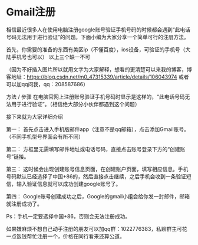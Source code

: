 # Gmail注册
相信最近很多人在使用电脑注册google账号验证手机号码的时候都会遇到“此电话号码无法用于进行验证”的问题。下面小编为大家分享一个简单可行的注册方法。

首先，你需要的准备的东西有美区ip（不懂百度），ios设备，可验证的手机号（大陆手机号也可以）
以上三个缺一不可

（因为不好插入图片所以就用文字为大家解释，想看的更清楚可以来我的博客，博客地址：https://blog.csdn.net/m0_47315339/article/details/106043974    或者可以加qq问我，qq：208587686）

方法 / 步骤
在电脑官网上注册账号验证手机号码时显示是这样的，“此电话号码无法用于进行验证”。（相信绝大部分小伙伴都遇到这个问题）

接下来就为大家详细介绍

第一：
首先点击进入手机版邮件app（注意不是qq邮箱），点击添加Gmail账号。（不同手机型号界面会有所不同）

第二：
方框里无需填写邮件地址或电话号码，直接点击账号登录下方的“创建账号”链接。

第三：
这时候会出现创建账号信息页面，在创建账户页面，填写相应信息。手机号码默认已经选择了中国+86的，然后直接点击继续，之后手机会收到一条验证短信，输入验证信息就可以成功创建google账号了。

第四：
Google账号创建成功之后，Google的gmail小组会给你发一封邮件，邮箱就注册成功了。

Ps：手机一定要选择中国+86，否则会无法注册成功。

如果嫌麻烦不想自己动手注册的朋友可以加qq群：1022776383，私聊群主可花一点饭钱帮忙注册一个，价格在同行看来还算公道。

